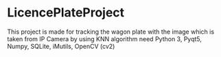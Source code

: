 # LicencePlateProject
This project is made for tracking the wagon plate with the image which is taken from IP Camera by using KNN algorithm
need Python 3, Pyqt5, Numpy, SQLite, iMutils, OpenCV (cv2)
